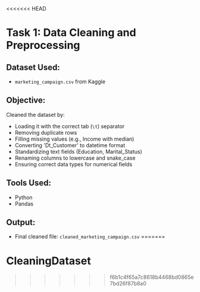 <<<<<<< HEAD
# Task 1: Data Cleaning and Preprocessing

## Dataset Used:
- `marketing_campaign.csv` from Kaggle

## Objective:
Cleaned the dataset by:
- Loading it with the correct tab (`\t`) separator
- Removing duplicate rows
- Filling missing values (e.g., Income with median)
- Converting 'Dt_Customer' to datetime format
- Standardizing text fields (Education, Marital_Status)
- Renaming columns to lowercase and snake_case
- Ensuring correct data types for numerical fields

## Tools Used:
- Python
- Pandas

## Output:
- Final cleaned file: `cleaned_marketing_campaign.csv`
=======
# CleaningDataset
>>>>>>> f6b1c4f65a7c8618b4468bd0865e7bd26f87b8a0
